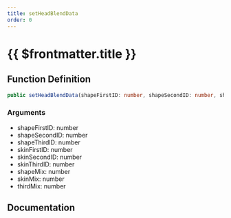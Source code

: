 ```yaml
---
title: setHeadBlendData
order: 0
---
```


# {{ $frontmatter.title }}

## Function Definition

```ts
public setHeadBlendData(shapeFirstID: number, shapeSecondID: number, shapeThirdID: number, skinFirstID: number, skinSecondID: number, skinThirdID: number, shapeMix: number, skinMix: number, thirdMix: number): void;
```

### Arguments

* shapeFirstID: number
* shapeSecondID: number
* shapeThirdID: number
* skinFirstID: number
* skinSecondID: number
* skinThirdID: number
* shapeMix: number
* skinMix: number
* thirdMix: number

## Documentation

<!--@include: ./parts/setHeadBlendData.md-->
